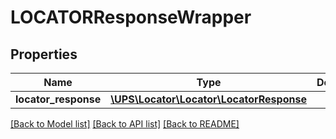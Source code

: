 # LOCATORResponseWrapper

## Properties
Name | Type | Description | Notes
------------ | ------------- | ------------- | -------------
**locator_response** | [**\UPS\Locator\Locator\LocatorResponse**](LocatorResponse.md) |  | 

[[Back to Model list]](../../README.md#documentation-for-models) [[Back to API list]](../../README.md#documentation-for-api-endpoints) [[Back to README]](../../README.md)

